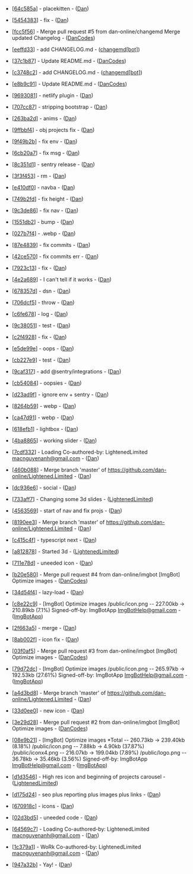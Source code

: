 

- [[64c585a](https://github.com/dan-online/Lightened.Limited/commit/64c585a0b21b2f6c4a10979f34f1ba6dffaed0b6)] - placekitten - ([Dan](Dan))

- [[5454383](https://github.com/dan-online/Lightened.Limited/commit/54543837d187089e8abae03a1466aed9e74e3168)] - fix - ([Dan](Dan))

- [[fcc5f56](https://github.com/dan-online/Lightened.Limited/commit/fcc5f56ff09d06e211efd3943b5b4b2cd0965438)] - Merge pull request #5 from dan-online/changemd  Merge updated Changelog - ([DanCodes](DanCodes))

- [[eeffd33](https://github.com/dan-online/Lightened.Limited/commit/eeffd33a9f4a2612b83707580a3735656f637a9f)] - add CHANGELOG.md - ([changemd[bot]](changemd[bot]))

- [[37c1b87](https://github.com/dan-online/Lightened.Limited/commit/37c1b87f265e01d487c768cca4a02987a44cddb7)] - Update README.md - ([DanCodes](DanCodes))

- [[c3748c2](https://github.com/dan-online/Lightened.Limited/commit/c3748c2394087fbbe185c1b89ee521469c40f069)] - add CHANGELOG.md - ([changemd[bot]](changemd[bot]))

- [[e8b9c91](https://github.com/dan-online/Lightened.Limited/commit/e8b9c915aee57975c99d974eabae45e46f9ef5d1)] - Update README.md - ([DanCodes](DanCodes))


- [[9693081](https://github.com/dan-online/Lightened.Limited/commit/969308182032ec53b3dea9e394481f78cf6f62a1)] - netlify plugin - ([Dan](Dan))


- [[707cc87](https://github.com/dan-online/Lightened.Limited/commit/707cc87fdd8d5194040e81941fb46261e97b1278)] - stripping bootstrap - ([Dan](Dan))

- [[263ba2d](https://github.com/dan-online/Lightened.Limited/commit/263ba2d976d6b59243edb1d97f1ca4f505dae182)] - anims - ([Dan](Dan))

- [[9ffbbf4](https://github.com/dan-online/Lightened.Limited/commit/9ffbbf400bb7d93a808c51d5fc62c22991dc4fb0)] - obj projects fix - ([Dan](Dan))


- [[9f49b2b](https://github.com/dan-online/Lightened.Limited/commit/9f49b2b400554b25e80a65b82c06c89d1f78ddc4)] - fix env - ([Dan](Dan))

- [[6cb20a7](https://github.com/dan-online/Lightened.Limited/commit/6cb20a780920c132b428db00c70487936ee73813)] - fix msg - ([Dan](Dan))

- [[8c351d1](https://github.com/dan-online/Lightened.Limited/commit/8c351d1d057202deffa524b3b833e25b5aba35f5)] - sentry release - ([Dan](Dan))

- [[3f3f453](https://github.com/dan-online/Lightened.Limited/commit/3f3f453af7fd0061b5d36dcff57027f6d6aeef0e)] - rm - ([Dan](Dan))

- [[e410df0](https://github.com/dan-online/Lightened.Limited/commit/e410df08193f47cfa2e9e9a6ab87bddf9c3711c9)] - navba - ([Dan](Dan))


- [[749b2fd](https://github.com/dan-online/Lightened.Limited/commit/749b2fdf46154891f7b4306be879aaaf5b14cf62)] - fix height - ([Dan](Dan))

- [[9c3de86](https://github.com/dan-online/Lightened.Limited/commit/9c3de86b3ec2dae81e2217704e31822e595d3057)] - fix nav - ([Dan](Dan))

- [[1551db2](https://github.com/dan-online/Lightened.Limited/commit/1551db2b4dade0a08c27c634f97e85ab853b41c8)] - bump - ([Dan](Dan))

- [[027b7f4](https://github.com/dan-online/Lightened.Limited/commit/027b7f42bf44596628c0637808a998db5d5e61b2)] - .webp - ([Dan](Dan))

- [[87e4839](https://github.com/dan-online/Lightened.Limited/commit/87e48393ac332fba3495b7256437b4023103c5ad)] - fix commits - ([Dan](Dan))

- [[42ce570](https://github.com/dan-online/Lightened.Limited/commit/42ce5702e30ead61e4ac3b488f9dac863febca96)] - fix commits err - ([Dan](Dan))

- [[7923c13](https://github.com/dan-online/Lightened.Limited/commit/7923c13cb627b2f5576463cc500bc5cd188a4806)] - fix - ([Dan](Dan))

- [[4e2a689](https://github.com/dan-online/Lightened.Limited/commit/4e2a6890bd9af9fe8a0ed676ffad168d2fa240fa)] - I can't tell if it works - ([Dan](Dan))

- [[678357d](https://github.com/dan-online/Lightened.Limited/commit/678357d7e85c232e9aa539287b053a800e1740d0)] - dsn - ([Dan](Dan))

- [[706dcf5](https://github.com/dan-online/Lightened.Limited/commit/706dcf5c93b18ce56b6f8aacc1b23465ec8a363f)] - throw - ([Dan](Dan))

- [[c6fe678](https://github.com/dan-online/Lightened.Limited/commit/c6fe6784877bd8e3d40e568f22b42e88f1030d24)] - log - ([Dan](Dan))

- [[9c38051](https://github.com/dan-online/Lightened.Limited/commit/9c38051ad7dd7b469ca14855665d6b91cb79a0bc)] - test - ([Dan](Dan))

- [[c2f4928](https://github.com/dan-online/Lightened.Limited/commit/c2f4928de75f0e30692c1cf7f265962c7d59f8b6)] - fix - ([Dan](Dan))

- [[e5de99e](https://github.com/dan-online/Lightened.Limited/commit/e5de99eb4f6ff630c3f17725f21cc4255216b109)] - oops - ([Dan](Dan))

- [[cb227e9](https://github.com/dan-online/Lightened.Limited/commit/cb227e9d6a98f2c206ed149b8e1b9565227b4d68)] - test - ([Dan](Dan))

- [[9caf317](https://github.com/dan-online/Lightened.Limited/commit/9caf31785246504cff8e314fa315690b3d634bd7)] - add @sentry/integrations - ([Dan](Dan))

- [[cb54084](https://github.com/dan-online/Lightened.Limited/commit/cb54084072a855314f2fdbf85632a56fc36a4088)] - oopsies - ([Dan](Dan))

- [[d23ad9f](https://github.com/dan-online/Lightened.Limited/commit/d23ad9f12c87138cb8f08efee1c062b3d67ef388)] - ignore env + sentry - ([Dan](Dan))

- [[8264b59](https://github.com/dan-online/Lightened.Limited/commit/8264b597b195274ce0363b409c55509570dc8ef0)] - webp - ([Dan](Dan))

- [[ca47d91](https://github.com/dan-online/Lightened.Limited/commit/ca47d915782315ded87b4d9ca6c0737fb932f3b9)] - webp - ([Dan](Dan))

- [[618efb1](https://github.com/dan-online/Lightened.Limited/commit/618efb11dc3e8c50fc0a4e108230da5cbd262fea)] - lightbox - ([Dan](Dan))

- [[4ba8865](https://github.com/dan-online/Lightened.Limited/commit/4ba8865965920197c973aca57c7951766a07a05b)] - working slider - ([Dan](Dan))


- [[7cdf332](https://github.com/dan-online/Lightened.Limited/commit/7cdf332d3fb700d47f0e0cd2afb5c292b651e391)] - Loading  Co-authored-by: LightenedLimited <macnguyenanh@gmail.com> - ([Dan](Dan))

- [[460b088](https://github.com/dan-online/Lightened.Limited/commit/460b0887522fda43438f311d1d556a35eab1b192)] - Merge branch 'master' of https://github.com/dan-online/Lightened.Limited - ([Dan](Dan))

- [[dc936e6](https://github.com/dan-online/Lightened.Limited/commit/dc936e61d8b9fe5ecea433bcf2792b32b79a571f)] - social - ([Dan](Dan))

- [[733aff7](https://github.com/dan-online/Lightened.Limited/commit/733aff71fb8a2bd17484cc91bb296262d97877a2)] - Changing some 3d slides - ([LightenedLimited](LightenedLimited))


- [[4563569](https://github.com/dan-online/Lightened.Limited/commit/4563569b9475c98061add7d789573132d49559d0)] - start of nav and fix projs - ([Dan](Dan))

- [[8190ee3](https://github.com/dan-online/Lightened.Limited/commit/8190ee31d5b57e15aa49cec05cca2aeadc90b69b)] - Merge branch 'master' of https://github.com/dan-online/Lightened.Limited - ([Dan](Dan))

- [[c415c4f](https://github.com/dan-online/Lightened.Limited/commit/c415c4f18c377e7a32d71b9357ec4e29b1b3fff6)] - typescript next - ([Dan](Dan))

- [[a812878](https://github.com/dan-online/Lightened.Limited/commit/a8128787e7892fb691010e91ee1ec64ea167a805)] - Started 3d - ([LightenedLimited](LightenedLimited))

- [[711e78d](https://github.com/dan-online/Lightened.Limited/commit/711e78d35992fa2e409b54d413c95d0fe7dbb2da)] - uneeded icon - ([Dan](Dan))

- [[b20e580](https://github.com/dan-online/Lightened.Limited/commit/b20e580eaa9705e35c915ca517a400255e05f26e)] - Merge pull request #4 from dan-online/imgbot  [ImgBot] Optimize images - ([DanCodes](DanCodes))

- [[34d54f4](https://github.com/dan-online/Lightened.Limited/commit/34d54f499be810fb0c0fb02b074f873b6b1ea515)] - lazy-load - ([Dan](Dan))

- [[c8e22c9](https://github.com/dan-online/Lightened.Limited/commit/c8e22c90de814de8cc88b140ef69bcea2b34363c)] - [ImgBot] Optimize images  /public/icon.png -- 227.00kb -> 210.89kb (7.1%)  Signed-off-by: ImgBotApp <ImgBotHelp@gmail.com> - ([ImgBotApp](ImgBotApp))

- [[2f663a5](https://github.com/dan-online/Lightened.Limited/commit/2f663a5e6267d192525cfe899fb078f945d0413c)] - merge - ([Dan](Dan))

- [[8ab002f](https://github.com/dan-online/Lightened.Limited/commit/8ab002fb6c03b7af1ecd3e2aeb74871bb23c5e8e)] - icon fix - ([Dan](Dan))

- [[03f0af5](https://github.com/dan-online/Lightened.Limited/commit/03f0af50ecc453126f40701ebd55659bbd063cbc)] - Merge pull request #3 from dan-online/imgbot  [ImgBot] Optimize images - ([DanCodes](DanCodes))

- [[79d72dc](https://github.com/dan-online/Lightened.Limited/commit/79d72dcb9a0e333bdeb71ddd2d1865af51724e70)] - [ImgBot] Optimize images  /public/icon.png -- 265.97kb -> 192.53kb (27.61%)  Signed-off-by: ImgBotApp <ImgBotHelp@gmail.com> - ([ImgBotApp](ImgBotApp))

- [[a4d3bd8](https://github.com/dan-online/Lightened.Limited/commit/a4d3bd8fb20745765c10d3892ad8a875923553b5)] - Merge branch 'master' of https://github.com/dan-online/Lightened.Limited - ([Dan](Dan))

- [[33d0ee0](https://github.com/dan-online/Lightened.Limited/commit/33d0ee0b78079fa31390552bcda823fa70461bae)] - new icon - ([Dan](Dan))

- [[3e29d28](https://github.com/dan-online/Lightened.Limited/commit/3e29d28c4917ceee99e3b310389ac940cbcad7c1)] - Merge pull request #2 from dan-online/imgbot  [ImgBot] Optimize images - ([DanCodes](DanCodes))


- [[08e9b21](https://github.com/dan-online/Lightened.Limited/commit/08e9b212f6302ecedeea6ee275d6e3f2f486fbff)] - [ImgBot] Optimize images  *Total -- 260.73kb -> 239.40kb (8.18%)  /public/icon.png -- 7.88kb -> 4.90kb (37.87%) /public/iconx4.png -- 216.07kb -> 199.04kb (7.89%) /public/logo.png -- 36.78kb -> 35.46kb (3.56%)  Signed-off-by: ImgBotApp <ImgBotHelp@gmail.com> - ([ImgBotApp](ImgBotApp))

- [[d1d3546](https://github.com/dan-online/Lightened.Limited/commit/d1d3546a09f66ec4902d1c8a89b7daeee6f31fbe)] - High res icon and beginning of projects carousel - ([LightenedLimited](LightenedLimited))

- [[d175d24](https://github.com/dan-online/Lightened.Limited/commit/d175d249db2fbaf65afc30cd7942749a2aa2cbf7)] - seo plus reporting plus images plus links - ([Dan](Dan))

- [[670918c](https://github.com/dan-online/Lightened.Limited/commit/670918c669d1960e978ab607a77967316678cd8d)] - icons - ([Dan](Dan))


- [[02d3bd5](https://github.com/dan-online/Lightened.Limited/commit/02d3bd59884fa0ec12eb2e7362d7097400613c47)] - uneeded code - ([Dan](Dan))

- [[64569c7](https://github.com/dan-online/Lightened.Limited/commit/64569c7b1c58513c45143d7f71652aeee242cba6)] - Loading  Co-authored-by: LightenedLimited <macnguyenanh@gmail.com> - ([Dan](Dan))


- [[1c379a1](https://github.com/dan-online/Lightened.Limited/commit/1c379a145c303a5478b50dad83047455dd91be7e)] - WoRk  Co-authored-by: LightenedLimited <macnguyenanh@gmail.com> - ([Dan](Dan))

- [[947a32b](https://github.com/dan-online/Lightened.Limited/commit/947a32b191e2d996b937e7d8bff23fd767d04062)] - Yay! - ([Dan](Dan))